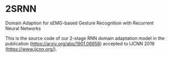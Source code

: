 # 2SRNN

Domain Adaption for sEMG-based Gesture Recognition with Recurrent Neural Networks

This is the source code of our 2-stage RNN domain adaptation model in the publication (https://arxiv.org/abs/1901.06958) accepted to IJCNN 2019 (https://www.ijcnn.org/).
